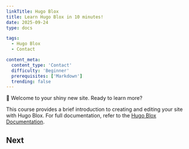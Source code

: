 ```yaml
---
linkTitle: Hugo Blox
title: Learn Hugo Blox in 10 minutes!
date: 2025-09-24
type: docs

tags:
  - Hugo Blox
  - Contact

content_meta:
  content_type: 'Contact'
  difficulty: 'Beginner'
  prerequisites: ['Markdown']
  trending: false
---
```


👋 Welcome to your shiny new site. Ready to learn more?

<!--more-->

This course provides a brief introduction to creating and editing your site with Hugo Blox. For full documentation, refer to the [Hugo Blox Documentation](https://docs.hugoblox.com/).

## Next


